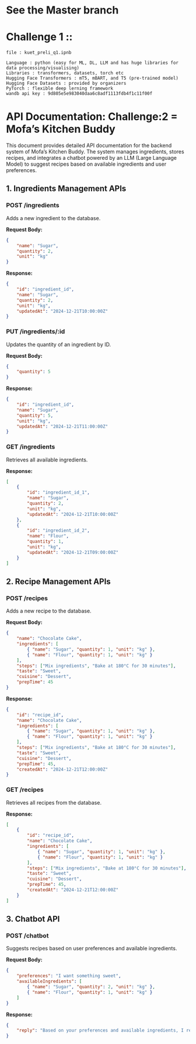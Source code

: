 # See the Master branch



# Challenge 1 ::
```
file : kuet_preli_q1.ipnb
```
```
Language : python (easy for ML, DL, LLM and has huge libraries for data processing/visualising)
Libraries : transformers, datasets, torch etc
Hugging Face Transformers : mT5, mBART, and T5 (pre-trained model)
Hugging Face Datasets : provided by organizers
PyTorch : flexible deep lerning framework
wandb api key : 9d805e5e983040daa6c8adf1113fdb4f1c11f00f

```


# API Documentation: Challenge:2 = Mofa’s Kitchen Buddy

This document provides detailed API documentation for the backend system of Mofa’s Kitchen Buddy. The system manages ingredients, stores recipes, and integrates a chatbot powered by an LLM (Large Language Model) to suggest recipes based on available ingredients and user preferences.

## 1. Ingredients Management APIs

### POST /ingredients
Adds a new ingredient to the database.

**Request Body:**
```json
{
    "name": "Sugar",
    "quantity": 2,
    "unit": "kg"
}
```

**Response:**
```json
{
    "id": "ingredient_id",
    "name": "Sugar",
    "quantity": 2,
    "unit": "kg",
    "updatedAt": "2024-12-21T10:00:00Z"
}
```

### PUT /ingredients/:id
Updates the quantity of an ingredient by ID.

**Request Body:**
```json
{
    "quantity": 5
}
```

**Response:**
```json
{
    "id": "ingredient_id",
    "name": "Sugar",
    "quantity": 5,
    "unit": "kg",
    "updatedAt": "2024-12-21T11:00:00Z"
}
```

### GET /ingredients
Retrieves all available ingredients.

**Response:**
```json
[
    {
        "id": "ingredient_id_1",
        "name": "Sugar",
        "quantity": 2,
        "unit": "kg",
        "updatedAt": "2024-12-21T10:00:00Z"
    },
    {
        "id": "ingredient_id_2",
        "name": "Flour",
        "quantity": 1,
        "unit": "kg",
        "updatedAt": "2024-12-21T09:00:00Z"
    }
]
```

## 2. Recipe Management APIs

### POST /recipes
Adds a new recipe to the database.

**Request Body:**
```json
{
    "name": "Chocolate Cake",
    "ingredients": [
        { "name": "Sugar", "quantity": 1, "unit": "kg" },
        { "name": "Flour", "quantity": 1, "unit": "kg" }
    ],
    "steps": ["Mix ingredients", "Bake at 180°C for 30 minutes"],
    "taste": "Sweet",
    "cuisine": "Dessert",
    "prepTime": 45
}
```

**Response:**
```json
{
    "id": "recipe_id",
    "name": "Chocolate Cake",
    "ingredients": [
        { "name": "Sugar", "quantity": 1, "unit": "kg" },
        { "name": "Flour", "quantity": 1, "unit": "kg" }
    ],
    "steps": ["Mix ingredients", "Bake at 180°C for 30 minutes"],
    "taste": "Sweet",
    "cuisine": "Dessert",
    "prepTime": 45,
    "createdAt": "2024-12-21T12:00:00Z"
}
```

### GET /recipes
Retrieves all recipes from the database.

**Response:**
```json
[
    {
        "id": "recipe_id",
        "name": "Chocolate Cake",
        "ingredients": [
            { "name": "Sugar", "quantity": 1, "unit": "kg" },
            { "name": "Flour", "quantity": 1, "unit": "kg" }
        ],
        "steps": ["Mix ingredients", "Bake at 180°C for 30 minutes"],
        "taste": "Sweet",
        "cuisine": "Dessert",
        "prepTime": 45,
        "createdAt": "2024-12-21T12:00:00Z"
    }
]
```

## 3. Chatbot API

### POST /chatbot
Suggests recipes based on user preferences and available ingredients.

**Request Body:**
```json
{
    "preferences": "I want something sweet",
    "availableIngredients": [
        { "name": "Sugar", "quantity": 2, "unit": "kg" },
        { "name": "Flour", "quantity": 1, "unit": "kg" }
    ]
}
```

**Response:**
```json
{
    "reply": "Based on your preferences and available ingredients, I recommend making Chocolate Cake."
}
```
